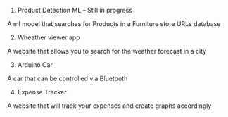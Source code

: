 1. Product Detection ML - Still in progress

A ml model that searches for Products in a Furniture store URLs database

2. Wheather viewer app

A website that allows you to search for the weather forecast in a city

3. Arduino Car

A car that can be controlled via Bluetooth

4. Expense Tracker

A website that will track your expenses and create graphs accordingly
